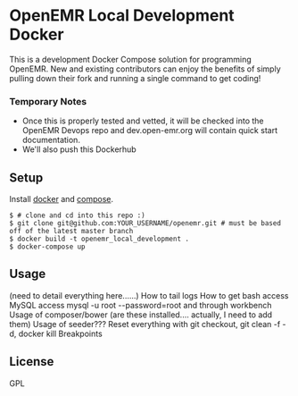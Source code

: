# OpenEMR Local Development Docker

This is a development Docker Compose solution for programming OpenEMR. New and existing contributors can enjoy the benefits of simply pulling down their fork and running a single command to get coding!

### Temporary Notes

- Once this is properly tested and vetted, it will be checked into the OpenEMR Devops repo and dev.open-emr.org will contain quick start documentation.
- We'll also push this Dockerhub

## Setup

Install [docker](https://www.docker.com/get-docker) and [compose](https://docs.docker.com/compose/install/).

```
$ # clone and cd into this repo :)
$ git clone git@github.com:YOUR_USERNAME/openemr.git # must be based off of the latest master branch
$ docker build -t openemr_local_development .
$ docker-compose up
```

## Usage

(need to detail everything here......)
How to tail logs
How to get bash access
MySQL access mysql -u root --password=root and through workbench
Usage of composer/bower (are these installed.... actually, I need to add them)
Usage of seeder???
Reset everything with git checkout, git clean -f -d, docker kill
Breakpoints


## License

GPL
